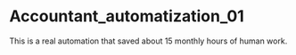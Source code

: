 # Accountant_automatization_01

This is a real automation that saved about 15 monthly hours of human work.
